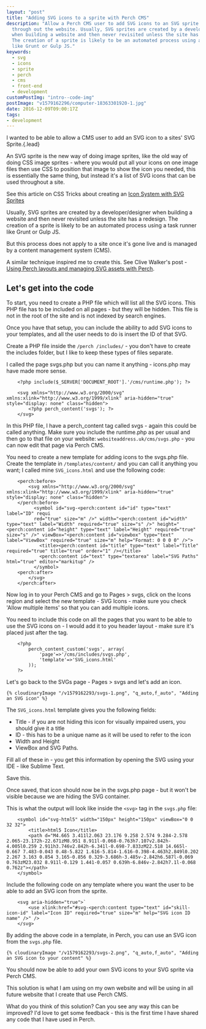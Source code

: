 ```yaml
---
layout: "post"
title: "Adding SVG icons to a sprite with Perch CMS"
description: "Allow a Perch CMS user to add SVG icons to an SVG sprite and use them
  through out the website. Usually, SVG sprites are created by a developer/designer
  when building a website and then never revisited unless the site has a redesign.
  The creation of a sprite is likely to be an automated process using a task runner
  like Grunt or Gulp JS."
keywords:
  - svg
  - icons
  - sprite
  - perch
  - cms
  - front-end
  - development
customPostImg: "intro--code-img"
postImage: "v1579162296/computer-18363301920-1.jpg"
date: 2016-12-09T09:00:17Z
tags:
- development
---
```

I wanted to be able to allow a CMS user to add an SVG icon to a sites' SVG Sprite.{.lead}

An SVG sprite is the new way of doing image sprites, like the old way of doing CSS image sprites - where you would put all your icons on one image files then use CSS to position that image to show the icon you needed, this is essentially the same thing, but instead it's a list of SVG icons that can be used throughout a site.

See this article on CSS Tricks about creating an [Icon System with SVG Sprites](https://css-tricks.com/svg-sprites-use-better-icon-fonts/ "Icon System with SVG Sprites")

Usually, SVG sprites are created by a developer/designer when building a website and then never revisited unless the site has a redesign. The creation of a sprite is likely to be an automated process using a task runner like Grunt or Gulp JS.

But this process does not apply to a site once it's gone live and is managed by a content management system (CMS).

A similar technique inspired me to create this. See Clive Walker's post - [Using Perch layouts and managing SVG assets with Perch](http://www.cvwdesign.com/blog/using-perch-layouts-and-managing-svg-assets-with-perch "Using Perch layouts and managing SVG assets with Perch ").

## Let's get into the code

To start, you need to create a PHP file which will list all the SVG icons. This PHP file has to be  included on all pages - but they will be hidden. This file is not in the root of the site and is not indexed by search engines.

Once you have that setup, you can include the ability to add SVG icons to your templates, and all the user needs to do is insert the ID of that SVG.

Create a PHP file inside the `/perch /includes/` - you don't have to create the includes folder, but I like to keep these types of files separate.

I called the page svgs.php but you can name it anything - icons.php may have made more sense.
```
    <?php include($_SERVER['DOCUMENT_ROOT'].'/cms/runtime.php'); ?>
    
    <svg xmlns="http://www.w3.org/2000/svg" xmlns:xlink="http://www.w3.org/1999/xlink" aria-hidden="true" style="display: none" class="hidden">
        <?php perch_content('svgs'); ?>
    </svg>
```
In this PHP file, I have a perch_content tag called svgs - again this could be called anything. Make sure you include the runtime.php as per usual and then go to that file on your website: `websiteaddress.uk/cms/svgs.php` - you can now edit that page via Perch CMS.

You need to create a new template for adding icons to the svgs.php file. Create the template in `/templates/content/` and you can call it anything you want; I called mine `SVG_icons.html` and use the following code:
```
    <perch:before>
        <svg xmlns="http://www.w3.org/2000/svg" xmlns:xlink="http://www.w3.org/1999/xlink" aria-hidden="true" style="display: none" class="hidden">
    </perch:before>
          <symbol id="svg-<perch:content id="id" type="text" label="ID" requi
          red="true" size="m" />" width="<perch:content id="width" type="text" label="Width" required="true" size="s" />" height="<perch:content id="height" type="text" label="Height" required="true" size="s" />" viewBox="<perch:content id="viewbox" type="text" label="ViewBox" required="true" size="m" help="Format: 0 0 0 0" />">
            <title><perch:content id="title" type="text" label="Title" required="true" title="true" order="1" /></title>
            <perch:content id="text" type="textarea" label="SVG Paths" html="true" editor="markitup" />
          </symbol>
    <perch:after>
        </svg>
    </perch:after>
```
Now log in to your Perch CMS and go to Pages > svgs, click on the Icons region and select the new template - SVG Icons - make sure you check 'Allow multiple items' so that you can add multiple icons.

You need to include this code on all the pages that you want to be able to use the SVG icons on - I would add it to you header layout - make sure it's placed just after the <body> tag.
```
    <?php
        perch_content_custom('svgs', array(
            'page'=>'/cms/includes/svgs.php',
            'template'=>'SVG_icons.html'
        ));
    ?>
```
Let's go back to the SVGs page - Pages > svgs and let's add an icon.

`{% cloudinaryImage "/v1579162293/svgs-1.png", "q_auto,f_auto", "Adding an SVG icon" %}`

The `SVG_icons.html` template gives you the following fields:

* Title - if you are not hiding this icon for visually impaired users, you should give it a title
* ID - this has to be a unique name as it will be used to refer to the icon
* Width and Height
* ViewBox and SVG Paths.

Fill all of these in - you get this information by opening the SVG using your IDE - like Sublime Text.

Save this.

Once saved, that icon should now be in the svgs.php page - but it won't be visible because we are hiding the SVG container.

This is what the output will look like inside the `<svg>` tag in the `svgs.php` file:
```
    <symbol id="svg-html5" width="150px" height="150px" viewBox="0 0 32 32">
        <title>html5 Icon</title>
        <path d="M4.665 3.411l2.063 23.176 9.258 2.574 9.284-2.578 2.065-23.172h-22.671zM8.951 8.911l-0.068-0.763h7.107v2.842h-4.005l0.259 2.911h3.746v2.842h-6.341l-0.698-7.833zM22.518 14.665l-0.667 7.483-0.043 0.48-5.822 1.616-5.814-1.616-0.398-4.463h2.849l0.202 2.267 3.163 0.854 3.165-0.856 0.329-3.686h-3.485v-2.842h6.587l-0.069 0.763zM23.032 8.911l-0.129 1.441-0.057 0.639h-6.846v-2.842h7.1l-0.068 0.762z"></path>
    </symbol>
```
Include the following code on any template where you want the user to be able to add an SVG icon from the sprite.
```
    <svg aria-hidden="true">`
        <use xlink:href="#svg-<perch:content type="text" id="skill-icon-id" label="Icon ID" required="true" size="m" help="SVG icon ID name" />" />
    </svg>
```
By adding the above code in a template, in Perch, you can use an SVG icon from the `svgs.php` file.

`{% cloudinaryImage "/v1579162293/svgs-2.png", "q_auto,f_auto", "Adding an SVG icon to your content" %}`

You should now be able to add your own SVG icons to your SVG sprite via Perch CMS.

This solution is what I am using on my own website and will be using in all future website that I create that use Perch CMS.

What do you think of this solution? Can you see any way this can be improved? I'd love to get some feedback - this is the first time I have shared any code that I have used in Perch.
